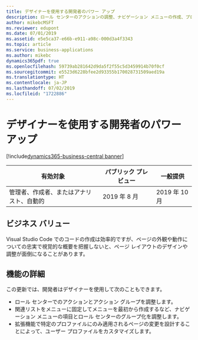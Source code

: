 ```yaml
---
title: デザイナーを使用する開発者のパワー アップ
description: ロール センターのアクションの調整、ナビゲーション メニューの作成、プロファイルのカスタマイズにより、デザイナーの機能を強化します。
author: mikebcMSFT
ms.reviewer: edupont
ms.date: 07/01/2019
ms.assetid: e5e5ca37-e66b-e911-a98c-000d3a4f3343
ms.topic: article
ms.service: business-applications
ms.author: mikebc
dynamics365pdf: true
ms.openlocfilehash: 59739ab281642d9da5f2f55c5d3459914b70f0cf
ms.sourcegitcommit: e5523d6228bfee2d93355b170028731509aed19a
ms.translationtype: HT
ms.contentlocale: ja-JP
ms.lasthandoff: 07/02/2019
ms.locfileid: "1722886"
---
```

# <a name="more-power-to-developers-using-designer"></a>デザイナーを使用する開発者のパワー アップ
[!include[dynamics365-business-central banner](../includes/dynamics365-business-central.md)]

| 有効対象    |  パブリック プレビュー | 一般提供 | 
| ---------- | ---------- |---------- |
|管理者、作成者、またはアナリスト、自動的|2019 年 8 月| 2019 年 10 月|


## <a name="business-value"></a>ビジネス バリュー
<!-- bv start -->
Visual Studio Code でのコードの作成は効率的ですが、ページの外観や動作についての忠実で視覚的な概要を把握しないと、ページ レイアウトのデザインや調整が面倒になることがあります。
<!-- bv end -->



## <a name="feature-details"></a>機能の詳細
<!--feature detail start -->
この更新では、開発者はデザイナーを使用して次のこともできます。

 - ロール センターでのアクションとアクション グループを調整します。
 - 関連リストをメニューに固定してメニューを最初から作成するなど、ナビゲーション メニューの項目とロール センターのグループ化を調整します。
 - 拡張機能で特定のプロファイルにのみ適用されるページの変更を設計することによって、ユーザー プロファイルをカスタマイズします。
<!--feature detail end -->










